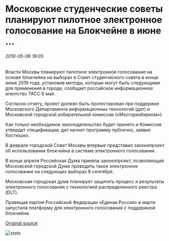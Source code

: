 # Московские студенческие советы планируют пилотное электронное голосование на Блокчейне в июне ...

###### 2019-05-06 19:05

Власти Москвы планируют пилотное электронное голосование на основе блокчейна на выборах в Совет студенческого совета в конце июня 2019 года, установив методы, которые могут быть следующими для применения в городе, сообщает российское информационное агентство ТАСС 6 мая.

Согласно отчету, проект должен быть протестирован при поддержке Московского Департамента информационных технологий (дит) и Московской городской избирательной комиссии («Мосгоризбирком»).

Как только необходимое законодательство будет принято и Комиссия утвердит спецификации, дит начнет программу публично, заявил Костюшко.

В феврале городской Совет Москвы впервые представил законопроект об использовании блокчейна в системе электронного голосования.

В конце апреля Российская Дума приняла законопроект, позволяющий Московской городской Думе проводить такое электронное голосование на следующих выборах 8 сентября.

Московская городская дума планирует защитить процесс и результаты электронного голосования с технологией распределенного реестра (DLT).

Правящая партия Российской Федерации «Единая Россия» в марте запустила платформу для электронного голосования с поддержкой блокчейна.

[Original source](https://cointelegraph.com/news/moscow-student-councils-plan-to-pilot-blockchain-e-voting-in-june)

![stats](https://c.statcounter.com/11760860/0/a89fa40b/1/ "stats")